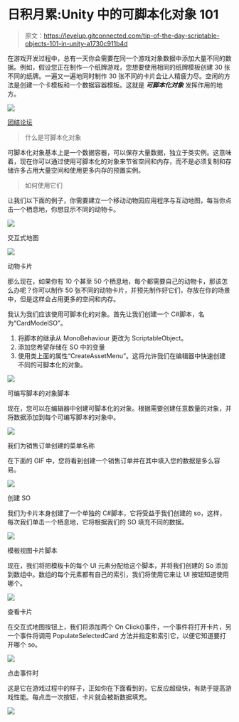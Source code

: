 # 日积月累:Unity 中的可脚本化对象 101

> 原文：<https://levelup.gitconnected.com/tip-of-the-day-scriptable-objects-101-in-unity-a1730c911b4d>

在游戏开发过程中，总有一天你会需要在同一个游戏对象数据中添加大量不同的数据。例如，假设您正在制作一个纸牌游戏，您想要使用相同的纸牌模板创建 30 张不同的纸牌。一遍又一遍地同时制作 30 张不同的卡片会让人精疲力尽。空闲的方法是创建一个卡模板和一个数据容器模板。这就是 ***可脚本化对象*** 发挥作用的地方。

![](img/cbb5f912b08a0728fd1a9fee33a8e798.png)

[团结论坛](https://forum.unity.com/threads/released-scriptableobject-architecture.591403/)

> 什么是可脚本化对象

可脚本化对象基本上是一个数据容器，可以保存大量数据，独立于类实例。这意味着，现在你可以通过使用可脚本化的对象来节省空间和内存，而不是必须复制和存储许多占用大量空间和使用更多内存的预置实例。

> 如何使用它们

让我们以下面的例子，你需要建立一个移动动物园应用程序与互动地图，每当你点击一个栖息地，你想显示不同的动物卡。

![](img/74b95626b4edc6ff077b720a4b6f490a.png)

交互式地图

![](img/1ce88a3060adc42cbf38db8e3e1fbb57.png)

动物卡片

那么现在，如果你有 10 个甚至 50 个栖息地，每个都需要自己的动物卡，那该怎么办呢？你可以制作 50 张不同的动物卡片，并预先制作好它们，存放在你的场景中，但是这样会占用更多的空间和内存。

我认为我们应该使用可脚本化的对象。首先让我们创建一个 C#脚本，名为“CardModelSO”。

1.  将脚本的继承从 MonoBehaviour 更改为 ScriptableObject。
2.  添加您希望存储在 SO 中的变量
3.  使用类上面的属性“CreateAssetMenu”。这将允许我们在编辑器中快速创建不同的可脚本化的对象。

![](img/49d86dd3082a7cbb080fc0f2b3540f26.png)

可编写脚本的对象脚本

现在，您可以在编辑器中创建可脚本化的对象。根据需要创建任意数量的对象，并将数据添加到每个可编写脚本的对象中。

![](img/4dc6d0c0ff85e8a9a29b1fd038221519.png)

我们为销售订单创建的菜单名称

在下面的 GIF 中，您将看到创建一个销售订单并在其中填入您的数据是多么容易。

![](img/bdf10ebbaf09521061cab92262e30132.png)

创建 SO

我们为卡片本身创建了一个单独的 C#脚本，它将受益于我们创建的 so，这样，每次我们单击一个栖息地，它将根据我们的 SO 填充不同的数据。

![](img/6a2dde25efbdb84bc1f5c8e1ba2fc7cf.png)

模板视图卡片脚本

现在，我们将把模板卡的每个 UI 元素分配给这个脚本，并将我们创建的 So 添加到数组中。数组的每个元素都有自己的索引，我们将使用它来让 UI 按钮知道使用哪个。

![](img/749de610150351a9d2800664ec26d740.png)

查看卡片

在交互式地图按钮上，我们将添加两个 On Click()事件，一个事件将打开卡片，另一个事件将调用 PopulateSelectedCard 方法并指定和索引它，以便它知道要打开哪个 so。

![](img/0b99e66aecbd0811c3f9f231d0dd5e61.png)

点击事件时

这是它在游戏过程中的样子，正如你在下面看到的，它反应超级快，有助于提高游戏性能。每点击一次按钮，卡片就会被新数据填充。

![](img/98a92ca5c828d2cd17e751727311e122.png)